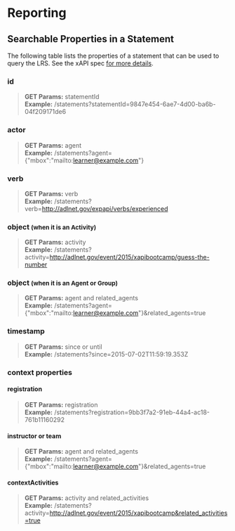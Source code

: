 # Reporting


## Searchable Properties in a Statement
The following table lists the properties of a statement that can be used to query the LRS. See the xAPI spec [for more details](https://github.com/adlnet/xAPI-Spec/blob/master/xAPI.md#stmtapiget).

### id
  >__GET Params:__ statementId  
  >__Example:__ /statements?statementId=9847e454-6ae7-4d00-ba6b-04f209171de6  
  
### actor
  >__GET Params:__ agent  
  >__Example:__ /statements?agent={"mbox":"mailto:learner@example.com"}  

### verb  
  >__GET Params:__ verb  
  >__Example:__ /statements?verb=http://adlnet.gov/expapi/verbs/experienced  
  
### object <small>(when it is an Activity)</small>  
  >__GET Params:__ activity  
  >__Example:__ /statements?activity=http://adlnet.gov/event/2015/xapibootcamp/guess-the-number  
  
### object <small>(when it is an Agent or Group)</small>
  >__GET Params:__ agent and related_agents  
  >__Example:__ /statements?agent={"mbox":"mailto:learner@example.com"}&related_agents=true  
  
### timestamp
  >__GET Params:__ since or until  
  >__Example:__ /statements?since=2015-07-02T11:59:19.353Z  

### context properties
#### registration
  >__GET Params:__ registration  
  >__Example:__ /statements?registration=9bb3f7a2-91eb-44a4-ac18-761b11160292  

#### instructor or team
  >__GET Params:__ agent and related_agents  
  >__Example:__ /statements?agent={"mbox":"mailto:learner@example.com"}&related_agents=true  

#### contextActivities
  >__GET Params:__ activity and related_activities  
  >__Example:__ /statements?activity=http://adlnet.gov/event/2015/xapibootcamp&related_activities=true  
